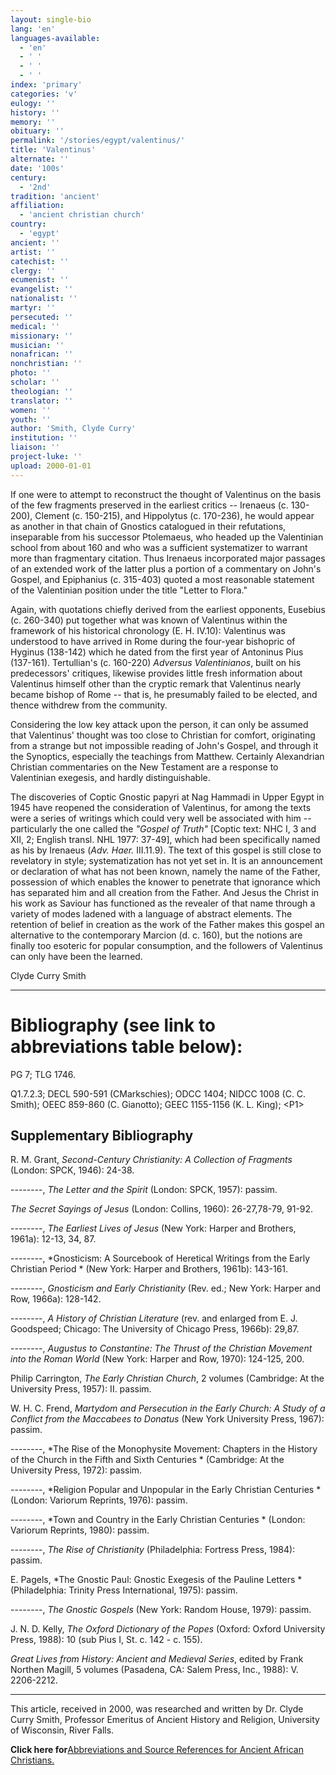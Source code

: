 ```yaml
---
layout: single-bio
lang: 'en'
languages-available:
  - 'en'
  - ' '
  - ' '
  - ' '
index: 'primary'
categories: 'v'
eulogy: ''
history: ''
memory: ''
obituary: ''
permalink: '/stories/egypt/valentinus/'
title: 'Valentinus'
alternate: ''
date: '100s'
century:
  - '2nd'
tradition: 'ancient'
affiliation:
  - 'ancient christian church'
country:
  - 'egypt'
ancient: ''
artist: ''
catechist: ''
clergy: ''
ecumenist: ''
evangelist: ''
nationalist: ''
martyr: ''
persecuted: ''
medical: ''
missionary: ''
musician: ''
nonafrican: ''
nonchristian: ''
photo: ''
scholar: ''
theologian: ''
translator: ''
women: ''
youth: ''
author: 'Smith, Clyde Curry'
institution: ''
liaison: ''
project-luke: ''
upload: 2000-01-01
---
```



If one were to attempt to reconstruct the thought of Valentinus on the basis of the few fragments preserved in the earliest critics -- Irenaeus (c. 130-200), Clement (c. 150-215), and Hippolytus (c. 170-236), he would appear as another in that chain of Gnostics catalogued in their refutations, inseparable from his successor Ptolemaeus, who headed up the Valentinian school from about 160 and who was a sufficient systematizer to warrant more than fragmentary citation.  Thus Irenaeus incorporated major passages of an extended work of the latter plus a portion of a commentary on John's Gospel, and Epiphanius (c. 315-403) quoted a most reasonable statement of the Valentinian position under the title "Letter to Flora."

Again, with quotations chiefly derived from the earliest opponents, Eusebius (c. 260-340) put together what was known of Valentinus within the framework of his historical chronology (E. H.  IV.10):  Valentinus was understood to have arrived in Rome during the four-year bishopric of Hyginus (138-142) which he dated from the first year of Antoninus Pius (137-161).  Tertullian's (c. 160-220) *Adversus Valentinianos*, built on his predecessors' critiques, likewise provides little fresh information about Valentinus himself other than the cryptic remark that Valentinus nearly became bishop of Rome -- that is, he presumably failed to be elected, and thence withdrew from the community.

Considering the low key attack upon the person, it can only be assumed that Valentinus' thought was too close to Christian for comfort, originating from a strange but not impossible reading of John's Gospel, and through it the Synoptics, especially the teachings from Matthew.  Certainly Alexandrian Christian commentaries on the New Testament are a response to Valentinian exegesis, and hardly distinguishable.

The discoveries of Coptic Gnostic papyri at Nag Hammadi in Upper Egypt in 1945 have reopened the consideration of Valentinus, for among the texts were a series of writings which could very well be associated with him -- particularly the one called the *"Gospel of Truth"* [Coptic text:  NHC I, 3 and XII, 2; English transl. NHL 1977: 37-49], which had been specifically named as his by Irenaeus (*Adv. Haer.* III.11.9).  The text of this gospel is still close to revelatory in style; systematization has not yet set in.  It is an announcement or declaration of what has not been known, namely the name of the Father, possession of which enables the knower to penetrate that ignorance which has separated him and all creation from the Father.  And Jesus the Christ in his work as Saviour has functioned as the revealer of that name through a variety of modes ladened with a language of abstract elements.  The retention of belief in creation as the work of the Father makes this gospel an alternative to the contemporary Marcion (d. c. 160), but the notions are finally too esoteric for popular consumption, and the followers of Valentinus can only have been the learned.

Clyde Curry Smith

---

# Bibliography (see link to abbreviations table below):

PG 7; TLG 1746.

Q1.7.2.3; DECL 590-591 (CMarkschies); ODCC 1404; NIDCC 1008 (C. C. Smith); OEEC 859-860 (C. Gianotto);
GEEC 1155-1156 (K. L. King); &lt;P1&gt;

## Supplementary Bibliography
R. M. Grant, *Second-Century Christianity: A Collection of Fragments* (London: SPCK, 1946): 24-38.

--------, *The Letter and the Spirit* (London: SPCK, 1957): passim.

*The Secret Sayings of Jesus* (London: Collins, 1960): 26-27,78-79, 91-92.

--------, *The Earliest Lives of Jesus* (New York: Harper and Brothers, 1961a): 12-13, 34, 87.

--------, *Gnosticism: A Sourcebook of Heretical Writings from the Early Christian Period * (New York: Harper and Brothers, 1961b): 143-161.

--------, *Gnosticism and Early Christianity* (Rev. ed.; New York: Harper and Row, 1966a): 128-142.

--------, *A History of Christian Literature* (rev. and enlarged from E. J. Goodspeed; Chicago: The University of Chicago Press, 1966b): 29,87.

--------, *Augustus to Constantine: The Thrust of the Christian Movement into the Roman World* (New York: Harper and Row, 1970): 124-125, 200.

Philip Carrington, *The Early Christian Church*, 2 volumes (Cambridge: At the University Press, 1957): II. passim.

W. H. C. Frend, *Martydom and Persecution in the Early Church: A Study of a Conflict from the Maccabees to Donatus* (New York University Press, 1967): passim.

--------, *The Rise of the Monophysite Movement: Chapters in the History of the Church in the Fifth and Sixth Centuries * (Cambridge: At the University Press, 1972): passim.

--------, *Religion Popular and Unpopular in the Early Christian Centuries * (London: Variorum Reprints, 1976): passim.

--------, *Town and Country in the Early Christian Centuries * (London: Variorum Reprints, 1980): passim.

--------, *The Rise of Christianity* (Philadelphia: Fortress Press, 1984): passim.

E. Pagels, *The Gnostic Paul: Gnostic Exegesis of the Pauline Letters *(Philadelphia: Trinity Press International, 1975): passim.

--------, *The Gnostic Gospels* (New York: Random House, 1979): passim.

J. N. D. Kelly, *The Oxford Dictionary of the Popes* (Oxford: Oxford University Press, 1988): 10 (sub Pius I, St. c. 142 - c. 155).

*Great Lives from History: Ancient and Medieval Series*, edited by Frank Northen Magill, 5 volumes (Pasadena, CA: Salem Press, Inc., 1988): V. 2206-2212.

---

This article, received in 2000, was researched and written by Dr. Clyde Curry Smith, Professor Emeritus of Ancient History and Religion, University of Wisconsin, River Falls.

**Click here for**[Abbreviations and Source References for Ancient African Christians.](ccs-supplem_biblio.html)